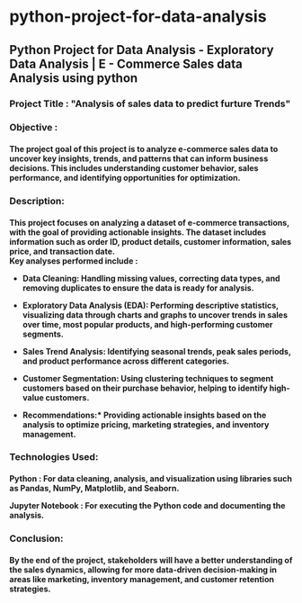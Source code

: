 <h1>python-project-for-data-analysis</h1>
 <h2>Python Project for Data Analysis - Exploratory Data Analysis | E - Commerce Sales data Analysis using python  </h2>
<H3>Project Title : "Analysis of sales data to predict furture Trends"</H3>
<h3>Objective :</h3> <h4> The project goal of  this project is to analyze e-commerce sales data to uncover key insights, trends, and patterns that can inform business decisions. 
This includes understanding customer behavior, sales performance, and identifying opportunities for optimization.</h4>
<h3> Description: </h3> <h4>This project focuses on analyzing a dataset of e-commerce transactions, with the goal of providing actionable insights.
The dataset includes information such as order ID, product details, customer information, sales price, and transaction date.
  <br>
Key analyses performed include : 
  
* Data Cleaning: Handling missing values, correcting data types, and removing duplicates to ensure the data is ready for analysis.
  
* Exploratory Data Analysis (EDA): Performing descriptive statistics, visualizing data through charts and graphs to uncover trends in sales over time, most popular products, and high-performing customer segments.
* Sales Trend Analysis: Identifying seasonal trends, peak sales periods, and product performance across different categories.
* Customer Segmentation: Using clustering techniques to segment customers based on their purchase behavior, helping to identify high-value customers.
* Recommendations:* Providing actionable insights based on the analysis to optimize pricing, marketing strategies, and inventory management.</h4>
<h3>Technologies Used:</h3>
<h4>Python : For data cleaning, analysis, and visualization using libraries such as Pandas, NumPy, Matplotlib, and Seaborn.
  
  Jupyter Notebook : For executing the Python code and documenting the analysis.</h4>

  <h3>Conclusion:</h3>
<h4>By the end of the project, stakeholders will have a better understanding of the sales dynamics, allowing for more data-driven decision-making in areas like marketing,
  inventory management, and customer retention strategies.
</h4>

